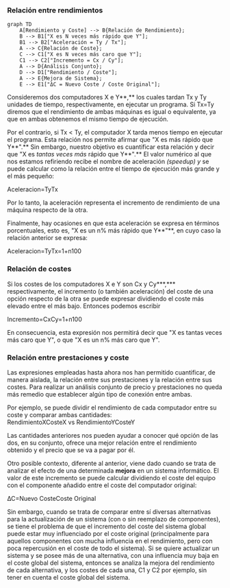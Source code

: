 ### Relación entre rendimientos

```mermaid
graph TD
    A[Rendimiento y Coste] --> B{Relación de Rendimiento};
    B --> B1["X es N veces más rápido que Y"];
    B1 --> B2["Aceleración = Ty / Tx"];
    A --> C{Relación de Coste};
    C --> C1["X es N veces más caro que Y"];
    C1 --> C2["Incremento = Cx / Cy"];
    A --> D{Análisis Conjunto};
    D --> D1["Rendimiento / Coste"];
    A --> E{Mejora de Sistema};
    E --> E1["ΔC = Nuevo Coste / Coste Original"];
```

Consideremos dos computadores X e Y**,** los cuales tardan Tx y Ty unidades de tiempo, respectivamente, en ejecutar un programa. Si Tx=Ty diremos que el rendimiento de ambas máquinas es igual o equivalente, ya que en ambas obtenemos el mismo tiempo de ejecución. 

Por el contrario, si Tx \< Ty, el computador X tarda menos tiempo en ejecutar el programa. Esta relación nos permite afirmar que "X es más rápido que Y**".** Sin embargo, nuestro objetivo es cuantificar esta relación y decir que "X es *tantas veces más* rápido que Y**".** El valor numérico al que nos estamos refiriendo recibe el nombre de aceleración *(speedup) y* se puede calcular como la relación entre el tiempo de ejecución más grande y el más pequeño:

Aceleracion=TyTx

Por lo tanto, la aceleración representa el incremento de rendimiento de una máquina respecto de la otra.

Finalmente, hay ocasiones en que esta aceleración se expresa en términos porcentuales, esto es, "X es un n% más rápido que Y**"**, en cuyo caso la relación anterior se expresa:

Aceleracion=TyTx=1+n100

### Relación de costes

Si los costes de los computadores X e Y son Cx y  Cy***,*** respectivamente, el incremento (o también aceleración) del coste de una opción respecto de la otra se puede expresar dividiendo el coste más elevado entre el más bajo. Entonces podemos escribir

Incremento=CxCy=1+n100

En consecuencia, esta expresión nos permitirá decir que "X es tantas veces más caro que Y", o que "X es un n% más caro que Y".

### Relación entre prestaciones y coste

Las expresiones empleadas hasta ahora nos han permitido cuantificar, de manera aislada, la relación entre sus prestaciones y la relación entre sus costes. Para realizar un análisis conjunto de precio y prestaciones no queda más remedio que establecer algún tipo de conexión entre ambas. 

Por ejemplo, se puede dividir el rendimiento de cada computador entre su coste y comparar ambas cantidades:  
RendimientoXCosteX vs RendimientoYCosteY

Las cantidades anteriores nos pueden ayudar a conocer qué opción de las dos, en su conjunto, ofrece una mejor relación entre el rendimiento obtenido y el precio que se va a pagar por él.

Otro posible contexto, diferente al anterior, viene dado cuando se trata de analizar el efecto de una determinada **mejora** en un sistema informático. El valor de este incremento se puede calcular dividiendo el coste del equipo con el componente añadido entre el coste del computador original:

∆C=Nuevo CosteCoste Original

Sin embargo, cuando se trata de comparar entre sí diversas alternativas para la actualización de un sistema (con o sin reemplazo de componentes), se tiene el problema de que el incremento del coste del sistema global puede estar muy influenciado por el coste original (principalmente para aquellos componentes con mucha influencia en el rendimiento, pero con poca repercusión en el coste de todo el sistema). Si se quiere actualizar un sistema y se posee más de una alternativa, con una influencia muy baja en el coste global del sistema, entonces se analiza la mejora del rendimiento de cada alternativa, y los costes de cada una, C1 y C2 por ejemplo, sin tener en cuenta el coste global del sistema.  